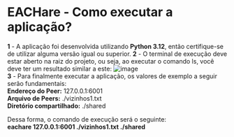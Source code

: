 # EACHare - Como executar a aplicação?
**1** - A aplicação foi desenvolvida utilizando **Python 3.12**, então certifique-se de utilizar alguma versão igual ou superior.
**2** - O terminal de execução deve estar aberto na raiz do projeto, ou seja, ao executar o comando ls, você deve ter um resultado similar a este:
![image](https://github.com/user-attachments/assets/b104ba96-335a-42d6-bb5a-6c207f21d6e8)
<br>
**3** - Para finalmente executar a aplicação, os valores de exemplo a seguir serão fundamentais: <br>
**Endereço do Peer:** 127.0.0.1:6001 <br>
**Arquivo de Peers:** ./vizinhos1.txt <br>
**Diretório compartilhado:** ./shared <br>

Dessa forma, o comando de execução será o seguinte: <br>
**eachare 127.0.0.1:6001 ./vizinhos1.txt  ./shared**

